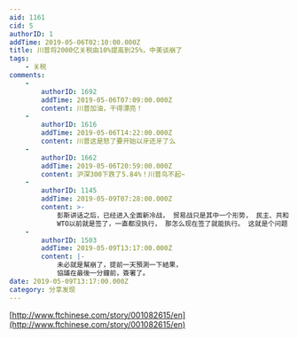 ```yaml
---
aid: 1161
cid: 5
authorID: 1
addTime: 2019-05-06T02:10:00.000Z
title: 川普将2000亿关税由10%提高到25%，中美谈崩了
tags:
    - 关税
comments:
    -
        authorID: 1692
        addTime: 2019-05-06T07:09:00.000Z
        content: 川普加油，干得漂亮！
    -
        authorID: 1616
        addTime: 2019-05-06T14:22:00.000Z
        content: 川普这是怒了要开始以牙还牙了么
    -
        authorID: 1662
        addTime: 2019-05-06T20:59:00.000Z
        content: 沪深300下跌了5.84%！川普鸟不起~
    -
        authorID: 1145
        addTime: 2019-05-09T07:28:00.000Z
        content: >-
            彭斯讲话之后，已经进入全面新冷战， 贸易战只是其中一个形势， 民主、共和两党的共识， 肯定暴打中国，短时间肯定签不到啥东西，
            WTO以前就是签了，一直都没执行， 那怎么现在签了就能执行。 这就是个问题
    -
        authorID: 1503
        addTime: 2019-05-09T13:17:00.000Z
        content: |-
            未必就是幫崩了，提前一天預測一下結果，  
            協議在最後一分鐘前，簽署了。
date: 2019-05-09T13:17:00.000Z
category: 分享发现
---
```


[http://www.ftchinese.com/story/001082615/en](http://www.ftchinese.com/story/001082615/en)
